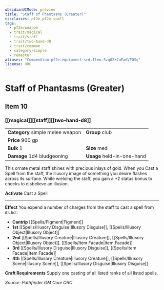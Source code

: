 ```yaml
---
obsidianUIMode: preview
title: "Staff of Phantasms (Greater)"
cssclasses: pf2e,pf2e-spell
tags:
  - pf2e/weapon
  - trait/magical
  - trait/staff
  - trait/two-hand-d8
  - trait/common
  - category/simple
  - remaster
aliases: "Compendium.pf2e.equipment-srd.Item.Svq02kCaFadVPOSq"
license: ORC
---
```

# Staff of Phantasms (Greater)
## Item 10
### [[magical]][[staff]][[two-hand-d8]]

|  |  |
| -- | -- |
| **Category** simple melee weapon | **Group** club |
| **Price** 900 gp |  |
| **Bulk** 1 | **Size** med |
| **Damage** 1d4 bludgeoning  | **Usage** held-in-one-hand |



This ornate metal staff shines with precious inlays of gold. When you Cast a Spell from the staff, the illusory image of something you desire flashes across its surface. While wielding the staff, you gain a +2 status bonus to checks to disbelieve an illusion.

**Activate** Cast a Spell

* * *

**Effect** You expend a number of charges from the staff to cast a spell from its list.

*   **Cantrip** [[Spells/Figment|Figment]]
*   **1st** [[Spells/Illusory Disguise|Illusory Disguise]], [[Spells/Illusory Object|Illusory Object]]
*   **2nd** [[Spells/Illusory Creature|Illusory Creature]], [[Spells/Illusory Object|Illusory Object]], [[Spells/Item Facade|Item Facade]]
*   **3rd** [[Spells/Illusory Disguise|Illusory Disguise]], [[Spells/Item Facade|Item Facade]]
*   **4th** [[Spells/Illusory Creature|Illusory Creature]], [[Spells/Illusory Scene|Illusory Scene]], [[Spells/Illusory Disguise|Illusory Disguise]]

**Craft Requirements** Supply one casting of all listed ranks of all listed spells.

*Source: Pathfinder GM Core*
*ORC*